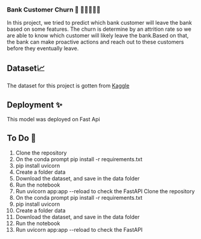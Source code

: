 ### Bank Customer Churn 🏦 🧑🏾‍🤝‍🧑🏾

 In this project, we tried to predict which bank customer will leave the bank based on some features. The churn is determine by an attrition rate so we are able to know which customer will likely leave the bank.Based on that, the bank can make proactive actions and reach out to these customers before they eventually leave.
 
 ## Dataset📈

The dataset for this project is gotten from [Kaggle](https://www.kaggle.com/code/kmalit/bank-customer-churn-prediction/data)

## Deployment ✨
This model was deployed on Fast Api 
 
## To Do 📝
1. Clone the repository
2. On the conda prompt pip install -r requirements.txt
3. pip install uvicorn
4. Create a folder data
5. Download the dataset, and save in the data folder
6. Run the notebook
7. Run uvicorn app:app --reload to check the FastAPI 
 Clone the repository
2. On the conda prompt pip install -r requirements.txt
3. pip install uvicorn
4. Create a folder data
5. Download the dataset, and save in the data folder
6. Run the notebook
7. Run uvicorn app:app --reload to check the FastAPI 
